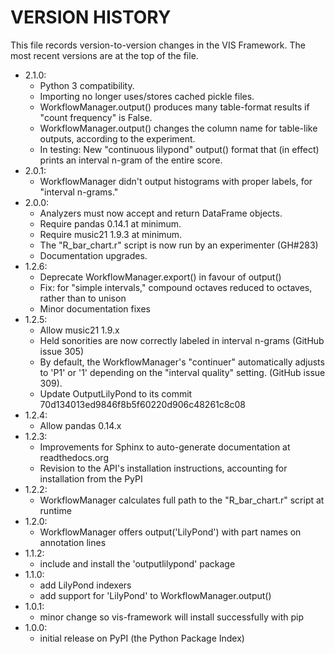 VERSION HISTORY
===============
This file records version-to-version changes in the VIS Framework. The most recent versions are at
the top of the file.


* 2.1.0:
    - Python 3 compatibility.
    - Importing no longer uses/stores cached pickle files.
    - WorkflowManager.output() produces many table-format results if "count frequency" is False.
    - WorkflowManager.output() changes the column name for table-like outputs, according to the experiment.
    - In testing: New "continuous lilypond" output() format that (in effect) prints an interval
      n-gram of the entire score.
* 2.0.1:
    - WorkflowManager didn't output histograms with proper labels, for "interval n-grams."
* 2.0.0:
    - Analyzers must now accept and return DataFrame objects.
    - Require pandas 0.14.1 at minimum.
    - Require music21 1.9.3 at minimum.
    - The "R_bar_chart.r" script is now run by an experimenter (GH#283)
    - Documentation upgrades.
* 1.2.6:
    - Deprecate WorkflowManager.export() in favour of output()
    - Fix: for "simple intervals," compound octaves reduced to octaves, rather than to unison
    - Minor documentation fixes
* 1.2.5:
    - Allow music21 1.9.x
    - Held sonorities are now correctly labeled in interval n-grams (GitHub issue 305)
    - By default, the WorkflowManager's "continuer" automatically adjusts to 'P1' or '1' depending
      on the "interval quality" setting. (GitHub issue 309).
    - Update OutputLilyPond to its commit 70d134013ed9846f8b5f60220d906c48261c8c08
* 1.2.4:
    - Allow pandas 0.14.x
* 1.2.3:
    - Improvements for Sphinx to auto-generate documentation at readthedocs.org
    - Revision to the API's installation instructions, accounting for installation from the PyPI
* 1.2.2:
    - WorkflowManager calculates full path to the "R_bar_chart.r" script at runtime
* 1.2.0:
    - WorkflowManager offers output('LilyPond') with part names on annotation lines
* 1.1.2:
    - include and install the 'outputlilypond' package
* 1.1.0:
    - add LilyPond indexers
    - add support for 'LilyPond' to WorkflowManager.output()
* 1.0.1:
    - minor change so vis-framework will install successfully with pip
* 1.0.0:
    - initial release on PyPI (the Python Package Index)
